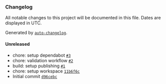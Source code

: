 ### Changelog

All notable changes to this project will be documented in this file. Dates are displayed in UTC.

Generated by [`auto-changelog`](https://github.com/CookPete/auto-changelog).

#### Unreleased

- chore: setup dependabot [`#3`](https://github.com/autoi18n/cli/pull/3)
- chore: validation workflow [`#2`](https://github.com/autoi18n/cli/pull/2)
- build: setup publishing [`#1`](https://github.com/autoi18n/cli/pull/1)
- chore: setup workspace [`11b6f6c`](https://github.com/autoi18n/cli/commit/11b6f6c749b6ff69b7cf84a9131c05be73bde525)
- Initial commit [`d96cebc`](https://github.com/autoi18n/cli/commit/d96cebc79c1f5243aa1ed05b2e68aaf5e380c61a)
